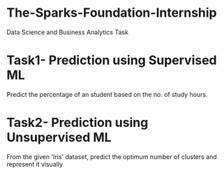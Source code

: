 # The-Sparks-Foundation-Internship
Data Science and Business Analytics Task

# Task1- Prediction using Supervised ML
Predict the percentage of an student based on the no. of study hours.

# Task2- Prediction using Unsupervised ML
From the given 'Iris' dataset, predict the optimum number of clusters and represent it visually
